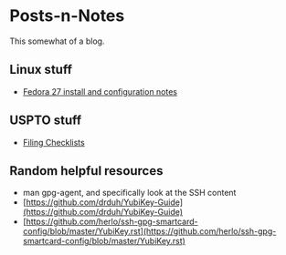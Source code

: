 Posts-n-Notes
===========

This somewhat of a blog.

## Linux stuff

- [Fedora 27 install and configuration notes](fedora/README.md)

## USPTO stuff

- [Filing Checklists](/USPTO/filing-checklists.md)

## Random helpful resources

- man gpg-agent, and specifically look at the SSH content
- [https://github.com/drduh/YubiKey-Guide](https://github.com/drduh/YubiKey-Guide)
- [https://github.com/herlo/ssh-gpg-smartcard-config/blob/master/YubiKey.rst](https://github.com/herlo/ssh-gpg-smartcard-config/blob/master/YubiKey.rst)
